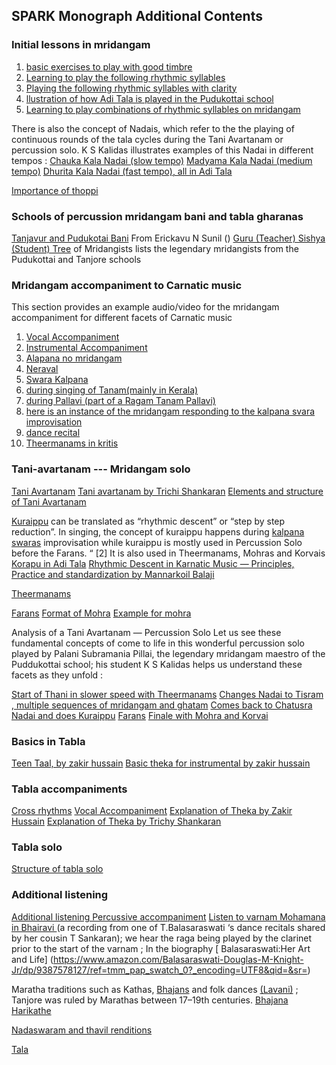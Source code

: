 ## SPARK Monograph Additional Contents

### Initial lessons in mridangam

1. [basic exercises to play with good timbre](https://youtu.be/biXasK3X2EI)
2. [Learning to play the following rhythmic syllables](https://www.youtube.com/watch?v=hlJXnyEupDs&t=49s)
3. [Playing the following rhythmic syllables with clarity](https://www.youtube.com/watch?v=EpD0LYmhQkI&list=PLBjXyeBZLWCUAaiRn4dNlf_atzoiz_ofv&index=4)
4. [llustration of how Adi Tala is played in the Pudukottai school](https://youtu.be/8OmSC0TL8YQ?t=1272)
5. [Learning to play combinations of rhythmic syllables on mridangam](https://youtu.be/hlJXnyEupDs?t=1067)


There is also the concept of Nadais, which refer to the the playing of continuous rounds of the tala cycles during the Tani Avartanam or percussion solo. K S Kalidas illustrates examples of this Nadai in different tempos :
[Chauka Kala Nadai (slow tempo)](https://youtu.be/fk07KY7lPlo?t=3864)
[Madyama Kala Nadai (medium tempo)](https://youtu.be/fk07KY7lPlo?t=3907)
[Dhurita Kala Nadai (fast tempo), all in Adi Tala](https://youtu.be/fk07KY7lPlo?t=3953)

[Importance of thoppi](https://youtu.be/7u-hiSKwUd8?t=255)


### Schools of percussion mridangam bani and tabla gharanas
[Tanjavur and Pudukotai Bani](https://youtu.be/_83dUdLw87o?t=99) From Erickavu N Sunil ()
[Guru (Teacher) Sishya (Student) Tree](http://www.carnaticcorner.com/articles/guru-sishya-mridangists.html) of Mridangists lists the legendary mridangists from the Pudukottai and Tanjore schools


### Mridangam accompaniment to Carnatic music

This section provides an example audio/video for the mridangam accompaniment for different facets of Carnatic music

1. [Vocal Accompaniment](https://youtu.be/Nvn-7H_GIdA?t=685)
2. [Instrumental Accompaniment](https://youtu.be/RcUGppUD2J8?t=1412)
3. [Alapana no mridangam](https://youtu.be/hECvvLVgDIU)
4. [Neraval](https://youtu.be/0kFLHBihXbY)
5. [Swara Kalpana](https://youtu.be/Peg8m5Jb2b0)
6. [during singing of Tanam(mainly in Kerala)](https://youtu.be/vJBF3AM_an4?t=1039)
7. [during Pallavi (part of a Ragam Tanam Pallavi)](https://youtu.be/Jph6jzZM72A?t=16)
8. [here is an instance of the mridangam responding to the kalpana svara improvisation](https://youtu.be/NInq5v472zs?t=1067)
9. [dance recital](https://youtu.be/qjbq8nG72RI?t=34)
10. [Theermanams in kritis](https://youtu.be/FG8qGgXZDNY?t=1069)



### Tani-avartanam --- Mridangam solo
[Tani Avartanam](https://www.youtube.com/user/indiandrumbeats/videos)
[Tani avartanam by Trichi Shankaran](https://www.youtube.com/watch?v=5OX2TuHmtSI)
[Elements and structure of Tani Avartanam](https://youtu.be/2hIAK8XGIT4)





[Kuraippu](https://youtu.be/mGFxqw7nIcs) can be translated as “rhythmic descent” or “step by step reduction”. In singing, the concept of kuraippu happens during [kalpana swaras](https://youtu.be/U-vThKPxv6U?t=3027) improvisation while kuraippu is mostly used in Percussion Solo before the Farans. “ [2] It is also used in Theermanams, Mohras and Korvais
[Korapu in Adi Tala](https://youtu.be/iZXfx7pRJ5s)
[Rhythmic Descent in Karnatic Music — Principles, Practice and standardization by Mannarkoil Balaji](https://www.academia.edu/36662438/Rhythmic_Descent_in_Karnatic_Music_Principles_Practice_and_standardization)

[Theermanams](https://youtu.be/8OmSC0TL8YQ?t=3688)

[Farans](https://youtu.be/fk07KY7lPlo?t=5540)
[Format of Mohra](https://youtu.be/d8_NvS3DJ2E?t=244)
[Example for mohra](https://youtu.be/fk07KY7lPlo?t=5577)


Analysis of a Tani Avartanam — Percussion Solo
Let us see these fundamental concepts of come to life in this wonderful percussion solo played by Palani Subramania Pillai, the legendary mridangam maestro of the Puddukottai school; his student K S Kalidas helps us understand these facets as they unfold :

[Start of Thani in slower speed with Theermanams](https://www.youtube.com/watch?v=dG1LZ5-RDoU)
[Changes Nadai to Tisram , multiple sequences of mridangam and ghatam](https://youtu.be/dG1LZ5-RDoU?t=260)
[Comes back to Chatusra Nadai and does Kuraippu](https://youtu.be/dG1LZ5-RDoU?t=664)
[Farans](https://youtu.be/dG1LZ5-RDoU?t=968)
[Finale with Mohra and Korvai](https://youtu.be/dG1LZ5-RDoU?t=1008)



### Basics in Tabla
[ Teen Taal, by zakir hussain](https://youtu.be/rlCWnGwWqXk?t=173)
[Basic theka for instrumental by zakir hussain](https://youtu.be/rlCWnGwWqXk?t=204)


### Tabla accompaniments
[Cross rhythms](https://youtu.be/-2RycKJJKQY?t=1707)
[Vocal Accompaniment](https://youtu.be/-2RycKJJKQY?t=1847)
[Explanation of Theka by Zakir Hussain](https://youtu.be/rlCWnGwWqXk?t=155)
[Explanation of Theka by Trichy Shankaran](https://youtu.be/8OmSC0TL8YQ?t=1176)

### Tabla solo
[Structure of tabla solo](https://youtu.be/rlCWnGwWqXk?t=215)



### Additional listening
[Additional listening Percussive accompaniment](https://youtu.be/5ieDfX2-sM8?t=882)
[Listen to varnam Mohamana in Bhairavi ](https://youtu.be/71nuLFVXzjc) (a recording from one of T.Balasaraswati ‘s dance recitals shared by her cousin T Sankaran); we hear the raga being played by the clarinet prior to the start of the varnam ; In the biography [ Balasaraswati:Her Art and Life] (https://www.amazon.com/Balasaraswati-Douglas-M-Knight-Jr/dp/9387578127/ref=tmm_pap_swatch_0?_encoding=UTF8&qid=&sr=) 

Maratha traditions such as Kathas, [Bhajans](https://youtu.be/8ON3q8XXyLQ) and folk dances [(Lavani)](https://youtu.be/GOEJZslEu6I) ; Tanjore was ruled by Marathas between 17–19th centuries. 
[Bhajana](https://youtu.be/6rUJEr7cCb0?t=356)
[Harikathe](https://youtu.be/Vy7DoFIJx-4)

[Nadaswaram and thavil renditions](https://www.youtube.com/playlist?list=PLTxTDSSOEwjJuaQo6dHHJQFA0aIAa1f-T)

[Tala](https://www.wikiwand.com/en/Tala_(music))







